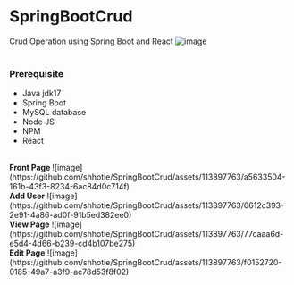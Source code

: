 # SpringBootCrud
Crud Operation using Spring Boot and React
![image](https://github.com/shhotie/SpringBootCrud/assets/113897763/5abfb751-4f4e-4f01-80d1-38bf89a0b05e)
</br></br>
<h3>Prerequisite</h3>
<ul>
  <li>Java jdk17 </li>
  <li>Spring Boot</li>
  <li>MySQL database</li>
  <li>Node JS</li>
  <li>NPM</li>
  <li>React</li>
</ul>

</br>
<b>Front Page </b>
![image](https://github.com/shhotie/SpringBootCrud/assets/113897763/a5633504-161b-43f3-8234-6ac84d0c714f)
</br>
<b>Add User</b>
![image](https://github.com/shhotie/SpringBootCrud/assets/113897763/0612c393-2e91-4a86-ad0f-91b5ed382ee0)
</br>
<b>View Page</b>
![image](https://github.com/shhotie/SpringBootCrud/assets/113897763/77caaa6d-e5d4-4d66-b239-cd4b107be275)
</br>
<b>Edit Page</b>
![image](https://github.com/shhotie/SpringBootCrud/assets/113897763/f0152720-0185-49a7-a3f9-ac78d53f8f02)


